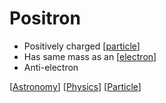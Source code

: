 # Positron

- Positively charged [[particle]]
- Has same mass as an [[electron]]
- Anti-electron

[[Astronomy]] [[Physics]] [[Particle]]

[//begin]: # "Autogenerated link references for markdown compatibility"
[particle]: particle "Particle"
[electron]: electron "Electron"
[astronomy]: astronomy "Astronomy"
[physics]: physics "Physics"
[//end]: # "Autogenerated link references"